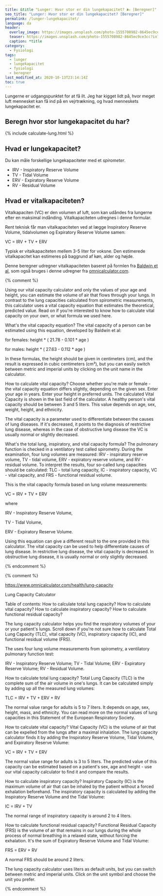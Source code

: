 ```yaml
---
title: &title "Lunger: Hvor stor er din lungekapacitet? 🌬 [Beregner]"
seo_title: "Lunger: Hvor stor er din lungekapacitet? [Beregner]"
permalink: /lunger-lungekapacitet/
language: da
header:
  overlay_image: https://images.unsplash.com/photo-1555708982-8645ec9ce3cc?ixlib=rb-1.2.1&ixid=eyJhcHBfaWQiOjEyMDd9&auto=format&fit=crop&w=1900&q=5
  teaser: https://images.unsplash.com/photo-1555708982-8645ec9ce3cc?ixlib=rb-1.2.1&ixid=eyJhcHBfaWQiOjEyMDd9&auto=format&fit=crop&w=400&q=5
  caption: *title
category:
  - Fysiologi
tags:
  - lunger
  - lungekapacitet
  - fysiologi
  - beregner
last_modified_at: 2020-10-13T23:14:14Z
toc: true
---
```


Lungerne er udgangspunktet for at få ilt. Jeg har kigget lidt på, hvor meget luft mennesket kan få ind på en vejrtrækning, og hvad menneskets lungekapacitet er.

## Beregn hvor stor lungekapacitet du har?

{% include calculate-lung.html %}

## Hvad er lungekapacitet?

Du kan måle forskellige lungekapaciteter med et _spirometer_.

- IRV - Inspiratory Reserve Volume
- TV - Tidal Volume
- ERV - Expiratory Reserve Volume
- RV - Residual Volume

## Hvad er vitalkapaciteten?

Vitalkapaciten (VC) er den volumen af luft, som kan udåndes fra lungerne efter en maksimal indånding. Vitalkapaciteten udregnes i denne formular.

Rent teknisk får man vitalkapaciteten ved at lægge Inspiratory Reserve Volume, tidalvolumen og Expiratory Reserve Volume samen:

VC = IRV + TV + ERV

Typisk er vitalkapaciteten mellem 3-5 liter for voksne. Den estimerede vitalkapacitet kan estimeres på baggrund af køn, alder og højde.

Denne beregner udregner vitalkapaciteten baseret på formlen fra [Baldwin et al](https://www.ncbi.nlm.nih.gov/pubmed/18885031), som også bruges i denne udregner fra [omnicalculator.com](https://www.omnicalculator.com/health/vital-capacity).

{% comment %}

Using our vital capacity calculator and only the values of your age and height, you can estimate the volume of air that flows through your lungs. In contrast to the lung capacities calculated from spirometric measurements, this calculator uses a vital capacity equation that estimates the theoretical, predicted value.
Read on if you're interested to know how to calculate vital capacity on your own, or what formula we used here.



What's the vital capacity equation?
The vital capacity of a person can be estimated using this equation, developed by Baldwin et al:

for females: height * ( 21.78 - 0.101 * age )

for males: height * ( 27.63 - 0.112 * age )

In these formulas, the height should be given in centimeters (cm), and the result is expressed in cubic centimeters (cm³), but you can easily switch between metric and imperial units by clicking on the unit name in the calculator.

How to calculate vital capacity?
Choose whether you're male or female - the vital capacity equation differs slightly, depending on the given sex.
Enter your age in years.
Enter your height in preferred units.
The calculated Vital Capacity is shown in the last field of the calculator.
A healthy person's vital capacity should be between 3 and 5 liters. This value depends on age, sex, weight, height, and ethnicity.

The vital capacity is a parameter used to differentiate between the causes of lung diseases. If it's decreased, it points to the diagnosis of restrictive lung disease, whereas in the case of obstructive lung disease the VC is usually normal or slightly decreased.

What's the total lung, inspiratory, and vital capacity formula?
The pulmonary function is checked in a ventilatory test called spirometry. During the examination, four lung volumes are measured: IRV - inspiratory reserve volume, TV - tidal volume, ERV - expiratory reserve volume, and RV - residual volume. To interpret the results, four so-called lung capacities should be calculated: TLC - total lung capacity, IC - inspiratory capacity, VC - vital capacity, and FRS - functional residual volume.

This is the vital capacity formula based on lung volume measurements:

VC = IRV + TV + ERV

where

IRV - Inspiratory Reserve Volume,

TV - Tidal Volume,

ERV - Expiratory Reserve Volume.

Using this equation can give a different result to the one provided in this calculator. The vital capacity can be used to help differentiate causes of lung disease. In restrictive lung disease, the vital capacity is decreased. In obstructive lung disease, it is usually normal or only slightly decreased.

{% endcomment %}

{% comment %}

https://www.omnicalculator.com/health/lung-capacity

Lung Capacity Calculator

Table of contents:
How to calculate total lung capacity?
How to calculate vital capacity?
How to calculate inspiratory capacity?
How to calculate functional residual capacity?

The lung capacity calculator helps you find the respiratory volumes of your or your patient's lungs.
Scroll down if you're not sure how to calculate Total Lung Capacity (TLC), vital capacity (VC), inspiratory capacity (IC), and functional residual volume (FRS).

The uses four lung volume measurements from spirometry, a ventilatory pulmonary function test:

IRV - Inspiratory Reserve Volume;
TV - Tidal Volume;
ERV - Expiratory Reserve Volume;
RV - Residual Volume.


How to calculate total lung capacity?
Total Lung Capacity (TLC) is the complete sum of the air volume in one's lungs. It can be calculated simply by adding up all the measured lung volumes:

TLC = IRV + TV + ERV + RV

The normal value range for adults is 5 to 7 liters. It depends on age, sex, height, mass, and ethnicity. You can read more on the normal values of lung capacities in this Statement of the European Respiratory Society.

How to calculate vital capacity?
Vital Capacity (VC) is the volume of air that can be expelled from the lungs after a maximal inhalation. The lung capacity calculator finds it by adding the Inspiratory Reserve Volume, Tidal Volume, and Expiratory Reserve Volume:

VC = IRV + TV + ERV

The normal value range for adults is 3 to 5 liters. The predicted value of this capacity can be estimated based on a patient's sex, age and height - use our vital capacity calculator to find it and compare the results.

How to calculate inspiratory capacity?
Inspiratory Capacity (IC) is the maximum volume of air that can be inhaled by the patient without a forced exhalation beforehand. The inspiratory capacity is calculated by adding the Inspiratory Reserve Volume and the Tidal Volume:

IC = IRV + TV

The normal range of inspiratory capacity is around 2 to 4 liters.

How to calculate functional residual capacity?
Functional Residual Capacity (FRS) is the volume of air that remains in our lungs during the whole process of normal breathing in a relaxed state, without forcing the exhalation. It's the sum of Expiratory Reserve Volume and Tidal Volume:

FRS = ERV + RV

A normal FRS should be around 2 liters.

The lung capacity calculator uses liters as default units, but you can switch between metric and imperial units. Click on the unit symbol and choose the unit you prefer.

{% endcomment %}
